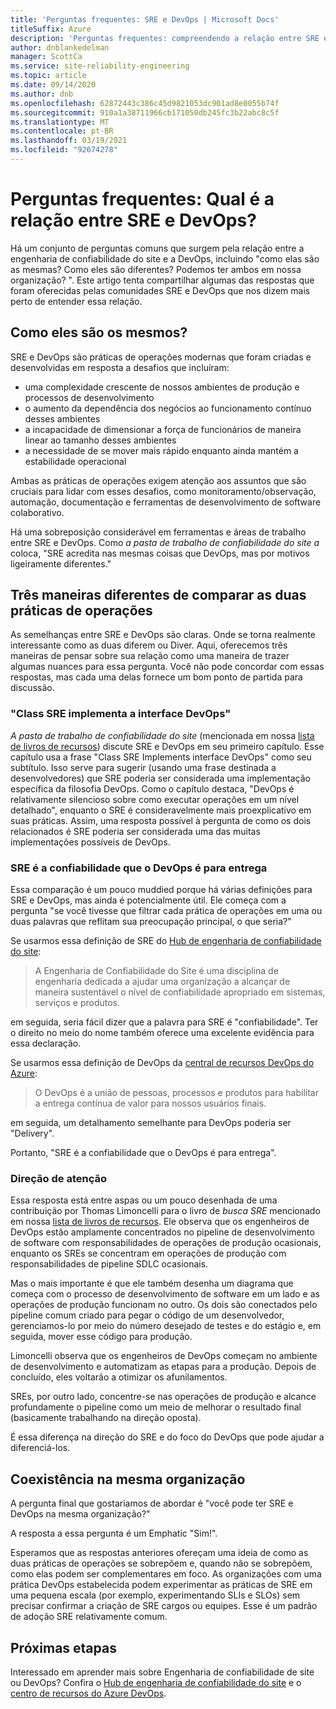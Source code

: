 ```yaml
---
title: 'Perguntas frequentes: SRE e DevOps | Microsoft Docs'
titleSuffix: Azure
description: 'Perguntas frequentes: compreendendo a relação entre SRE e DevOps'
author: dnblankedelman
manager: ScottCa
ms.service: site-reliability-engineering
ms.topic: article
ms.date: 09/14/2020
ms.author: dnb
ms.openlocfilehash: 62872443c386c45d9821053dc901ad8e0055b74f
ms.sourcegitcommit: 910a1a38711966cb171050db245fc3b22abc8c5f
ms.translationtype: MT
ms.contentlocale: pt-BR
ms.lasthandoff: 03/19/2021
ms.locfileid: "92674278"
---
```

# <a name="frequently-asked-questions-whats-the-relationship-between-sre-and-devops"></a>Perguntas frequentes: Qual é a relação entre SRE e DevOps?

Há um conjunto de perguntas comuns que surgem pela relação entre a engenharia de confiabilidade do site e a DevOps, incluindo "como elas são as mesmas? Como eles são diferentes? Podemos ter ambos em nossa organização? ". Este artigo tenta compartilhar algumas das respostas que foram oferecidas pelas comunidades SRE e DevOps que nos dizem mais perto de entender essa relação.

## <a name="how-are-they-the-same"></a>Como eles são os mesmos?

SRE e DevOps são práticas de operações modernas que foram criadas e desenvolvidas em resposta a desafios que incluíram:

- uma complexidade crescente de nossos ambientes de produção e processos de desenvolvimento
- o aumento da dependência dos negócios ao funcionamento contínuo desses ambientes
- a incapacidade de dimensionar a força de funcionários de maneira linear ao tamanho desses ambientes
- a necessidade de se mover mais rápido enquanto ainda mantém a estabilidade operacional

Ambas as práticas de operações exigem atenção aos assuntos que são cruciais para lidar com esses desafios, como monitoramento/observação, automação, documentação e ferramentas de desenvolvimento de software colaborativo.

Há uma sobreposição considerável em ferramentas e áreas de trabalho entre SRE e DevOps. Como _a pasta de trabalho de confiabilidade do site a_ coloca, "SRE acredita nas mesmas coisas que DevOps, mas por motivos ligeiramente diferentes."

## <a name="three-different-ways-to-compare-the-two-operations-practices"></a>Três maneiras diferentes de comparar as duas práticas de operações

As semelhanças entre SRE e DevOps são claras. Onde se torna realmente interessante como as duas diferem ou Diver. Aqui, oferecemos três maneiras de pensar sobre sua relação como uma maneira de trazer algumas nuances para essa pergunta. Você não pode concordar com essas respostas, mas cada uma delas fornece um bom ponto de partida para discussão.

### <a name="class-sre-implements-interface-devops"></a>"Class SRE implementa a interface DevOps"

_A pasta de trabalho de confiabilidade do site_ (mencionada em nossa [lista de livros de recursos](../resources/books.md)) discute SRE e DevOps em seu primeiro capítulo. Esse capítulo usa a frase "Class SRE Implements interface DevOps" como seu subtítulo. Isso serve para sugerir (usando uma frase destinada a desenvolvedores) que SRE poderia ser considerada uma implementação específica da filosofia DevOps. Como o capítulo destaca, "DevOps é relativamente silencioso sobre como executar operações em um nível detalhado", enquanto o SRE é consideravelmente mais proexplicativo em suas práticas. Assim, uma resposta possível à pergunta de como os dois relacionados é SRE poderia ser considerada uma das muitas implementações possíveis de DevOps.

### <a name="sre-is-to-reliability-as-devops-is-to-delivery"></a>SRE é a confiabilidade que o DevOps é para entrega

Essa comparação é um pouco muddied porque há várias definições para SRE e DevOps, mas ainda é potencialmente útil. Ele começa com a pergunta "se você tivesse que filtrar cada prática de operações em uma ou duas palavras que reflitam sua preocupação principal, o que seria?"

Se usarmos essa definição de SRE do [Hub de engenharia de confiabilidade do site](../index.yml):

> A Engenharia de Confiabilidade do Site é uma disciplina de engenharia dedicada a ajudar uma organização a alcançar de maneira sustentável o nível de confiabilidade apropriado em sistemas, serviços e produtos.

em seguida, seria fácil dizer que a palavra para SRE é "confiabilidade". Ter o direito no meio do nome também oferece uma excelente evidência para essa declaração.

Se usarmos essa definição de DevOps da [central de recursos DevOps do Azure](/azure/devops/learn/):

> O DevOps é a união de pessoas, processos e produtos para habilitar a entrega contínua de valor para nossos usuários finais.

em seguida, um detalhamento semelhante para DevOps poderia ser "Delivery".

Portanto, "SRE é a confiabilidade que o DevOps é para entrega".

### <a name="direction-of-attention"></a>Direção de atenção

Essa resposta está entre aspas ou um pouco desenhada de uma contribuição por Thomas Limoncelli para o livro de _busca SRE_ mencionado em nossa [lista de livros de recursos](../resources/books.md). Ele observa que os engenheiros de DevOps estão amplamente concentrados no pipeline de desenvolvimento de software com responsabilidades de operações de produção ocasionais, enquanto os SREs se concentram em operações de produção com responsabilidades de pipeline SDLC ocasionais.

Mas o mais importante é que ele também desenha um diagrama que começa com o processo de desenvolvimento de software em um lado e as operações de produção funcionam no outro. Os dois são conectados pelo pipeline comum criado para pegar o código de um desenvolvedor, gerenciamos-lo por meio do número desejado de testes e do estágio e, em seguida, mover esse código para produção.

Limoncelli observa que os engenheiros de DevOps começam no ambiente de desenvolvimento e automatizam as etapas para a produção. Depois de concluído, eles voltarão a otimizar os afunilamentos.

SREs, por outro lado, concentre-se nas operações de produção e alcance profundamente o pipeline como um meio de melhorar o resultado final (basicamente trabalhando na direção oposta).

É essa diferença na direção do SRE e do foco do DevOps que pode ajudar a diferenciá-los.

## <a name="coexistence-in-the-same-organization"></a>Coexistência na mesma organização

A pergunta final que gostaríamos de abordar é "você pode ter SRE e DevOps na mesma organização?"

A resposta a essa pergunta é um Emphatic "Sim!".

Esperamos que as respostas anteriores ofereçam uma ideia de como as duas práticas de operações se sobrepõem e, quando não se sobrepõem, como elas podem ser complementares em foco. As organizações com uma prática DevOps estabelecida podem experimentar as práticas de SRE em uma pequena escala (por exemplo, experimentando SLIs e SLOs) sem precisar confirmar a criação de SRE cargos ou equipes. Esse é um padrão de adoção SRE relativamente comum.

## <a name="next-steps"></a>Próximas etapas

Interessado em aprender mais sobre Engenharia de confiabilidade de site ou DevOps? Confira o [Hub de engenharia de confiabilidade do site](../index.yml) e o [centro de recursos do Azure DevOps](/azure/devops/learn/).